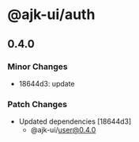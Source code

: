 # @ajk-ui/auth

## 0.4.0

### Minor Changes

- 18644d3: update

### Patch Changes

- Updated dependencies [18644d3]
  - @ajk-ui/user@0.4.0

